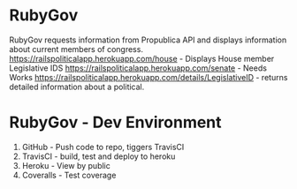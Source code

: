 # RubyGov

RubyGov requests information from Propublica API and displays information about current members of congress.
https://railspoliticalapp.herokuapp.com/house - Displays House member Legislative IDS
https://railspoliticalapp.herokuapp.com/senate - Needs Works
https://railspoliticalapp.herokuapp.com/details/LegislativeID - returns detailed information about a political.

# RubyGov - Dev Environment

1) GitHub - Push code to repo, tiggers TravisCI
2) TravisCI - build, test and deploy to heroku
3) Heroku - View by public
4) Coveralls - Test coverage



